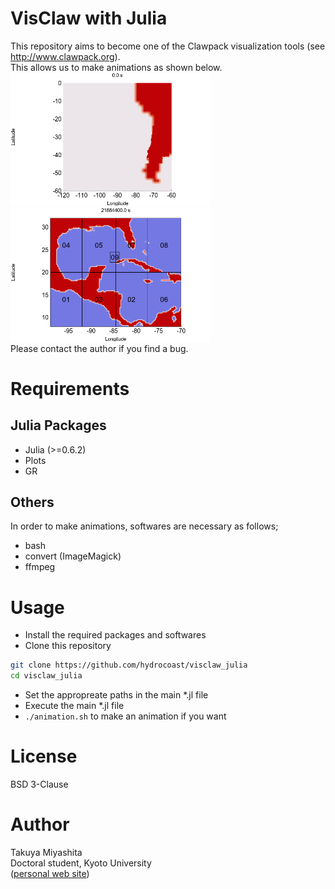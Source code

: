 # VisClaw with Julia
This repository aims to become one of the Clawpack visualization tools (see http://www.clawpack.org).  
This allows us to make animations as shown below.   
<img src="https://github.com/hydrocoast/visclaw_julia/blob/master/gif/demo_chile2010.gif" width="320">
<img src="https://github.com/hydrocoast/visclaw_julia/blob/master/gif/demo_ike.gif" width="320">   
Please contact the author if you find a bug.  

# Requirements
## Julia Packages
- Julia (>=0.6.2)
- Plots
- GR  

## Others  
In order to make animations, softwares are necessary as follows;
- bash
- convert (ImageMagick)
- ffmpeg

# Usage
- Install the required packages and softwares
- Clone this repository
```bash
git clone https://github.com/hydrocoast/visclaw_julia
cd visclaw_julia
```
- Set the appropreate paths in the main \*.jl file
- Execute the main \*.jl file
- `./animation.sh` to make an animation if you want

# License
BSD 3-Clause  

# Author
Takuya Miyashita   
Doctoral student, Kyoto University  
([personal web site](http://hydrocoast.jp))  
